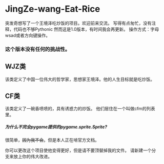 # JingZe-wang-Eat-Rice
突发奇想写了一个王境泽吃炒饭的项目。欢迎前来交流。
写得有点匆忙，没有注释，代码也不够Pythonic
然而这是1.0版本，有时间我会再更新。
操作方式：字母wsad或者方向键操作。
### 这个版本没有任何的挑战性。
## WJZ类
该类定义了中国一位伟大的哲学家，思想家王境泽。他的人生目标就是吃炒饭。
## CF类
该类定义了一碗香喷喷的，具有诱惑力的炒饭。
他们居住在一个叫做cfm的列表里。
##### 为什么不完全pygame提供的pygame.sprite.Sprite?
很简单，~~因为我不会~~。但是本人正在啃官方文档。

你可以更改这个项目使他变得更好，但是请不要顶替掉我的文件。
请新建一个分支来放上你的伟大改进。
